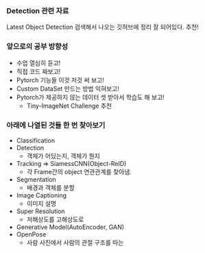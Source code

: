 ### Detection 관련 자료
Latest Object Detection 검색해서 나오는 깃허브에 정리 잘 되어있다. 추천!    

### 앞으로의 공부 방향성
- 수업 열심히 듣고!
- 직접 코드 짜보고!
- Pytorch 기능들 이것 저것 써 보고!
- Custom DataSet 만드는 방법 익혀보고!
- Pytorch가 제공하지 않는 데이터 셋 받아서 학습도 해 보고!
  - Tiny-ImageNet Challenge 추천

### 아래에 나열된 것들 한 번 찾아보기
- Classification
- Detection
  - 객체가 어딨는지, 객체가 뭔지
- Tracking => SiamessCNN(Object-ReID)
  - 각 Frame간의 object 연관관계를 찾아냄.
- Segmentation
  - 배경과 객체를 분할
- Image Captioning
  - 이미지 설명
- Super Resolution
  - 저해상도를 고해상도로
- Generative Model(AutoEncoder, GAN)
- OpenPose
    - 사람 사진에서 사람의 관절 구조를 따는
